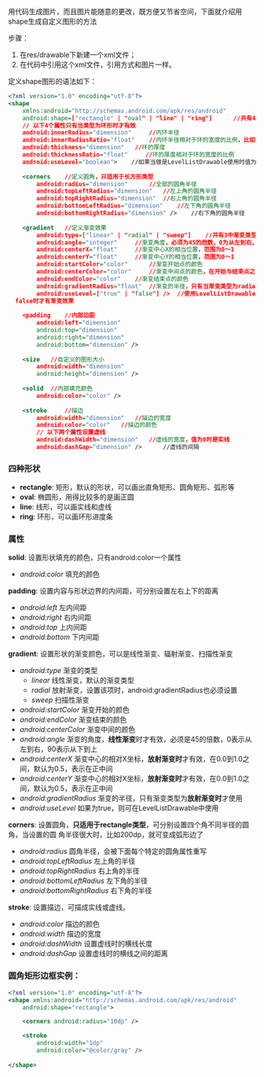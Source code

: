 

用代码生成图片，而且图片能随意的更改，既方便又节省空间，下面就介绍用shape生成自定义图形的方法

步骤：

1. 在res/drawable下新建一个xml文件；
2. 在代码中引用这个xml文件，引用方式和图片一样。

<!--more-->

定义shape图形的语法如下：
```xml
<?xml version="1.0" encoding="utf-8"?>
<shape
    xmlns:android="http://schemas.android.com/apk/res/android"
    android:shape=["rectangle" | "oval" | "line" | "ring"]      //共有4种类型，矩形（默认）/椭圆形/直线形/环形
    // 以下4个属性只有当类型为环形时才有效
    android:innerRadius="dimension"     //内环半径
    android:innerRadiusRatio="float"    //内环半径相对于环的宽度的比例，比如环的宽度为50,比例为2.5,那么内环半径为20
    android:thickness="dimension"   //环的厚度
    android:thicknessRatio="float"     //环的厚度相对于环的宽度的比例
    android:useLevel="boolean">    //如果当做是LevelListDrawable使用时值为true，否则为false.
 
    <corners    //定义圆角，只适用于长方形类型
        android:radius="dimension"      //全部的圆角半径
        android:topLeftRadius="dimension"   //左上角的圆角半径
        android:topRightRadius="dimension"  //右上角的圆角半径
        android:bottomLeftRadius="dimension"    //左下角的圆角半径
        android:bottomRightRadius="dimension" />    //右下角的圆角半径
 
    <gradient   //定义渐变效果
        android:type=["linear" | "radial" | "sweep"]    //共有3中渐变类型，线性渐变（默认）/放射渐变/扫描式渐变
        android:angle="integer"     //渐变角度，必须为45的倍数，0为从左到右，90为从上到下
        android:centerX="float"     //渐变中心X的相当位置，范围为0～1
        android:centerY="float"     //渐变中心Y的相当位置，范围为0～1
        android:startColor="color"      //渐变开始点的颜色
        android:centerColor="color"     //渐变中间点的颜色，在开始与结束点之间
        android:endColor="color"    //渐变结束点的颜色
        android:gradientRadius="float"  //渐变的半径，只有当渐变类型为radial时才能使用
        android:useLevel=["true" | "false"] />  //使用LevelListDrawable时就要设置为true。设为
  false时才有渐变效果
 
    <padding    //内部边距
        android:left="dimension"
        android:top="dimension"
        android:right="dimension"
        android:bottom="dimension" />
 
    <size   //自定义的图形大小
        android:width="dimension"
        android:height="dimension" />
 
    <solid  //内部填充颜色
        android:color="color" />
 
    <stroke     //描边
        android:width="dimension"   //描边的宽度
        android:color="color"   //描边的颜色
        // 以下两个属性设置虚线
        android:dashWidth="dimension"   //虚线的宽度，值为0时是实线
        android:dashGap="dimension" />      //虚线的间隔

```

### 四种形状

- **rectangle**: 矩形，默认的形状，可以画出直角矩形、圆角矩形、弧形等
- **oval**: 椭圆形，用得比较多的是画正圆
- **line**: 线形，可以画实线和虚线
- **ring**: 环形，可以画环形进度条

### 属性

**solid**: 设置形状填充的颜色，只有android:color一个属性 

- *android:color* 填充的颜色

**padding**: 设置内容与形状边界的内间距，可分别设置左右上下的距离 

- *android:left* 左内间距
- *android:right* 右内间距
- *android:top* 上内间距
- *android:bottom* 下内间距

**gradient**: 设置形状的渐变颜色，可以是线性渐变、辐射渐变、扫描性渐变 

- *android:type* 渐变的类型 
  - *linear* 线性渐变，默认的渐变类型
  - *radial* 放射渐变，设置该项时，android:gradientRadius也必须设置
  - *sweep* 扫描性渐变
- *android:startColor* 渐变开始的颜色
- *android:endColor* 渐变结束的颜色
- *android:centerColor* 渐变中间的颜色
- *android:angle* 渐变的角度，**线性渐变**时才有效，必须是45的倍数，0表示从左到右，90表示从下到上
- *android:centerX* 渐变中心的相对X坐标，**放射渐变时**才有效，在0.0到1.0之间，默认为0.5，表示在正中间
- *android:centerY* 渐变中心的相对X坐标，**放射渐变时**才有效，在0.0到1.0之间，默认为0.5，表示在正中间
- *android:gradientRadius* 渐变的半径，只有渐变类型为**放射渐变时**才使用
- *android:useLevel* 如果为true，则可在LevelListDrawable中使用

**corners**: 设置圆角，**只适用于rectangle类型**，可分别设置四个角不同半径的圆角，当设置的圆 角半径很大时，比如200dp，就可变成弧形边了 

- *android:radius* 圆角半径，会被下面每个特定的圆角属性重写
- *android:topLeftRadius* 左上角的半径
- *android:topRightRadius* 右上角的半径
- *android:bottomLeftRadius* 左下角的半径
- *android:bottomRightRadius* 右下角的半径

**stroke**: 设置描边，可描成实线或虚线。 

- *android:color* 描边的颜色
- *android:width* 描边的宽度
- *android:dashWidth* 设置虚线时的横线长度
- *android:dashGap* 设置虚线时的横线之间的距离

### 圆角矩形边框实例：

```xml
<?xml version="1.0" encoding="utf-8"?>
<shape xmlns:android="http://schemas.android.com/apk/res/android"
    android:shape="rectangle">

    <corners android:radius="10dp" />

    <stroke
        android:width="1dp"
        android:color="@color/gray" />
    
</shape>
```

